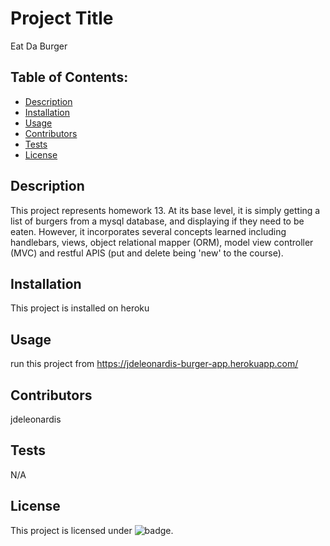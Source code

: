 # Project Title
Eat Da Burger

## Table of Contents:
- [Description](#Description)
- [Installation](#Installation)
- [Usage](#Usage)
- [Contributors](#Contributors)
- [Tests](#Tests)
- [License](#License)

## Description
This project represents homework 13.  At its base level, it is simply getting a list of burgers from a mysql database, and displaying if they need to be eaten.  However, it incorporates several concepts learned including handlebars, views, object relational mapper (ORM), model view controller (MVC) and restful APIS (put and delete being 'new' to the course).

## Installation
This project is installed on heroku

## Usage
run this project from https://jdeleonardis-burger-app.herokuapp.com/

## Contributors
jdeleonardis

## Tests
N/A

## License
This project is licensed under ![badge](https://img.shields.io/badge/License-MIT-blue).

